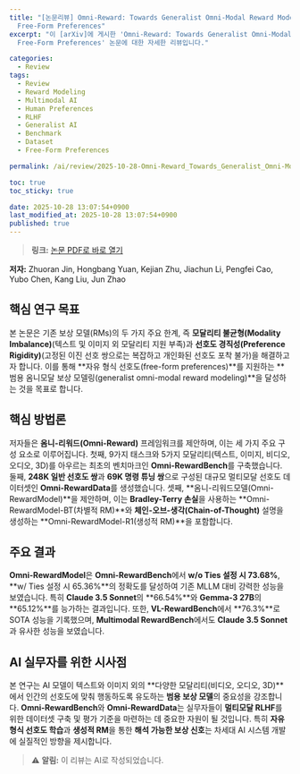 ```yaml
---
title: "[논문리뷰] Omni-Reward: Towards Generalist Omni-Modal Reward Modeling with
  Free-Form Preferences"
excerpt: "이 [arXiv]에 게시한 'Omni-Reward: Towards Generalist Omni-Modal Reward Modeling with
  Free-Form Preferences' 논문에 대한 자세한 리뷰입니다."

categories:
  - Review
tags:
  - Review
  - Reward Modeling
  - Multimodal AI
  - Human Preferences
  - RLHF
  - Generalist AI
  - Benchmark
  - Dataset
  - Free-Form Preferences

permalink: /ai/review/2025-10-28-Omni-Reward_Towards_Generalist_Omni-Modal_Reward_Modeling_with_Free-Form_Preferences/

toc: true
toc_sticky: true

date: 2025-10-28 13:07:54+0900
last_modified_at: 2025-10-28 13:07:54+0900
published: true
---
```

> **링크:** [논문 PDF로 바로 열기](https://arxiv.org/abs/2510.23451)

**저자:** Zhuoran Jin, Hongbang Yuan, Kejian Zhu, Jiachun Li, Pengfei Cao, Yubo Chen, Kang Liu, Jun Zhao



## 핵심 연구 목표
본 논문은 기존 보상 모델(RMs)의 두 가지 주요 한계, 즉 **모달리티 불균형(Modality Imbalance)**(텍스트 및 이미지 외 모달리티 지원 부족)과 **선호도 경직성(Preference Rigidity)**(고정된 이진 선호 쌍으로는 복잡하고 개인화된 선호도 포착 불가)을 해결하고자 합니다. 이를 통해 **자유 형식 선호도(free-form preferences)**를 지원하는 **범용 옴니모달 보상 모델링(generalist omni-modal reward modeling)**을 달성하는 것을 목표로 합니다.

## 핵심 방법론
저자들은 **옴니-리워드(Omni-Reward)** 프레임워크를 제안하며, 이는 세 가지 주요 구성 요소로 이루어집니다. 첫째, 9가지 태스크와 5가지 모달리티(텍스트, 이미지, 비디오, 오디오, 3D)를 아우르는 최초의 벤치마크인 **Omni-RewardBench**를 구축했습니다. 둘째, **248K 일반 선호도 쌍**과 **69K 명령 튜닝 쌍**으로 구성된 대규모 멀티모달 선호도 데이터셋인 **Omni-RewardData**를 생성했습니다. 셋째, **옴니-리워드모델(Omni-RewardModel)**을 제안하며, 이는 **Bradley-Terry 손실**을 사용하는 **Omni-RewardModel-BT(차별적 RM)**와 **체인-오브-생각(Chain-of-Thought)** 설명을 생성하는 **Omni-RewardModel-R1(생성적 RM)**을 포함합니다.

## 주요 결과
**Omni-RewardModel**은 **Omni-RewardBench**에서 **w/o Ties 설정 시 73.68%**, **w/ Ties 설정 시 65.36%**의 정확도를 달성하여 기존 MLLM 대비 강력한 성능을 보였습니다. 특히 **Claude 3.5 Sonnet**의 **66.54%**와 **Gemma-3 27B**의 **65.12%**를 능가하는 결과입니다. 또한, **VL-RewardBench**에서 **76.3%**로 SOTA 성능을 기록했으며, **Multimodal RewardBench**에서도 **Claude 3.5 Sonnet**과 유사한 성능을 보였습니다.

## AI 실무자를 위한 시사점
본 연구는 AI 모델이 텍스트와 이미지 외의 **다양한 모달리티(비디오, 오디오, 3D)**에서 인간의 선호도에 맞춰 행동하도록 유도하는 **범용 보상 모델**의 중요성을 강조합니다. **Omni-RewardBench**와 **Omni-RewardData**는 실무자들이 **멀티모달 RLHF**를 위한 데이터셋 구축 및 평가 기준을 마련하는 데 중요한 자원이 될 것입니다. 특히 **자유 형식 선호도 학습**과 **생성적 RM**을 통한 **해석 가능한 보상 신호**는 차세대 AI 시스템 개발에 실질적인 방향을 제시합니다.

> ⚠️ **알림:** 이 리뷰는 AI로 작성되었습니다.